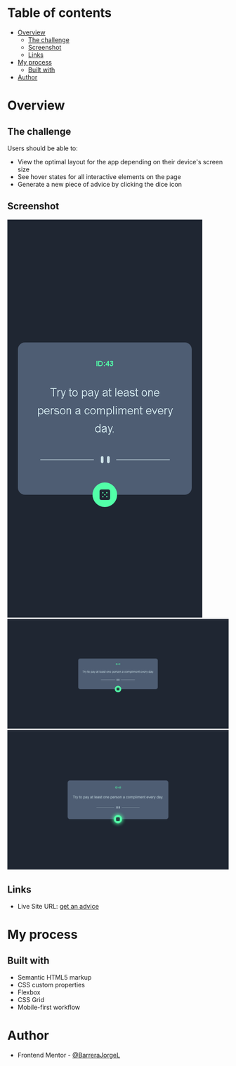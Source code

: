 # Table of contents

- [Overview](#overview)
  - [The challenge](#the-challenge)
  - [Screenshot](#screenshot)
  - [Links](#links)
- [My process](#my-process)
  - [Built with](#built-with)
- [Author](#author)

# Overview

## The challenge

Users should be able to:

- View the optimal layout for the app depending on their device's screen size
- See hover states for all interactive elements on the page
- Generate a new piece of advice by clicking the dice icon

## Screenshot

![](screenshots/mobile-view.png)
![](screenshots/desktop-view.png)
![](screenshots/hover-view.png)

## Links

- Live Site URL: [get an advice]()

# My process

## Built with

- Semantic HTML5 markup
- CSS custom properties
- Flexbox
- CSS Grid
- Mobile-first workflow

# Author

- Frontend Mentor - [@BarreraJorgeL](https://www.frontendmentor.io/profile/BarreraJorgeL)
